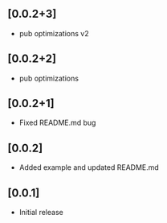 ## [0.0.2+3]

* pub optimizations v2

## [0.0.2+2]

* pub optimizations

## [0.0.2+1]

* Fixed README.md bug

## [0.0.2]

* Added example and updated README.md

## [0.0.1]

* Initial release

